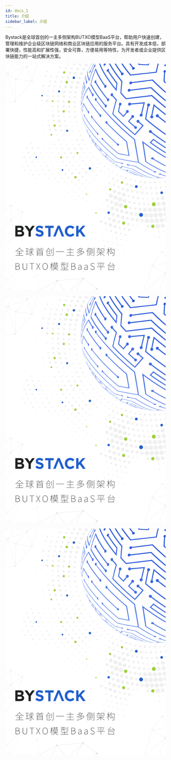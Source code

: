 ```yaml
---
id: docs_1
title: 介绍
sidebar_label: 介绍
---
```


Bystack是全球首创的一主多侧架构BUTXO模型BaaS平台，帮助用户快速创建，管理和维护企业级区块链网络和商业区块链应用的服务平台。具有开发成本低，部署快捷，性能高和扩展性强，安全可靠，方便易用等特性，为开发者或企业提供区块链能力的一站式解决方案。

![1-image.png](./img/1.png)

![2-image.png](/img/1.png)

![3-image.png](img/1.png)




